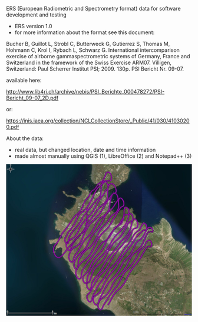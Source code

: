 ERS (European Radiometric and Spectrometry format) data for software development and testing
- ERS version 1.0
- for more information about the format see this document:

Bucher B, Guillot L, Strobl C, Butterweck G, Gutierrez S, Thomas M, Hohmann C, Krol I, Rybach L, Schwarz G. International intercomparison exercise of airborne gammaspectrometric systems of Germany, France and Switzerland in the framework of the Swiss Exercise ARM07. Villigen, Switzerland: Paul Scherrer Institut PSI; 2009. 130p. PSI Bericht Nr. 09-07.

available here:

http://www.lib4ri.ch/archive/nebis/PSI_Berichte_000478272/PSI-Bericht_09-07_2D.pdf

or:

https://inis.iaea.org/collection/NCLCollectionStore/_Public/41/030/41030200.pdf

About the data:
- real data, but changed location, date and time information
- made almost manually using QGIS (1), LibreOffice (2) and Notepad++ (3)

![Alt text](package_1A_ERS1.0_demo_data_ITALY_preview2_detail.jpg?raw=true "Italy dataset preview")
